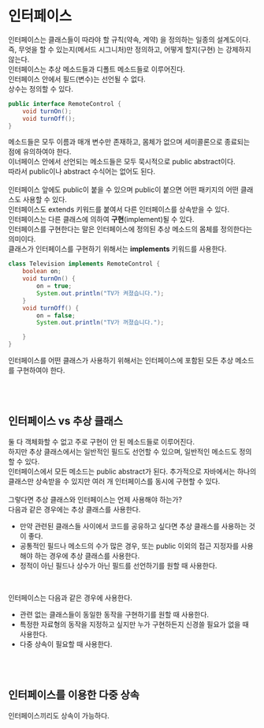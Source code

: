 # 인터페이스
인터페이스는 클래스들이 따라야 할 규칙(약속, 계약) 을 정의하는 일종의 설계도이다.  
즉, 무엇을 할 수 있는지(메서드 시그니처)만 정의하고, 어떻게 할지(구현) 는 강제하지 않는다.
<br>
인터페이스는 추상 메소드들과 디폴트 메소드들로 이루어진다.  
인터페이스 안에서 필드(변수)는 선언될 수 없다.  
상수는 정의할 수 있다.


```java
public interface RemoteControl {
    void turnOn();
    void turnOff();
}
```

메소드들은 모두 이름과 매개 변수만 존재하고, 몸체가 없으며 세미콜론으로 종료되는 점에 유의하여야 한다.  
이너페이스 안에서 선언되는 메소드들은 모두 묵시적으로 public abstract이다.  
따라서 public이나 abstract 수식어는 없어도 된다.  
<br>
인터페이스 앞에도 public이 붙을 수 있으며 public이 붙으면 어떤 패키지의 어떤 클래스도 사용할 수 있다.  
인터페이스도 extends 키워드를 붙여서 다른 인터페이스를 상속받을 수 있다.
<br>
인터페이스는 다른 클래스에 의하여 **구현**(implement)될 수 있다.  
인터페이스를 구현한다는 말은 인터페이스에 정의된 추상 메소드의 몸체를 정의한다는 의미이다.  
클래스가 인터페이스를 구현하기 위해서는 **implements** 키워드를 사용한다.

```java
class Television implements RemoteControl {
    boolean on;
    void turnOn() {
        on = true;
        System.out.println("TV가 켜졌습니다.");
    }
    void turnOff() {
        on = false;
        System.out.println("TV가 꺼졌습니다.");

    }
}
```

인터페이스를 어떤 클래스가 사용하기 위해서는 인터페이스에 포함된 모든 추상 메소드를 구현하여야 한다.

<br><br>

## 인터페이스 vs 추상 클래스
둘 다 객체화할 수 없고 주로 구현이 안 된 메소드들로 이루어진다.  
하지만 추상 클래스에서는 일반적인 필드도 선언할 수 있으며, 일반적인 메소드도 정의할 수 있다.  
인터페이스에서 모든 메소드는 public abstract가 된다. 추가적으로 자바에서는 하나의 클래스만 상속받을 수 있지만 여러 개 인터페이스를 동시에 구현할 수 있다.  
<br>
그렇다면 추상 클래스와 인터페이스는 언제 사용해야 하는가?  
다음과 같은 경우에는 추상 클래스를 사용한다.
- 만약 관련된 클래스들 사이에서 코드를 공유하고 싶다면 추상 클래스를 사용하는 것이 좋다.
- 공통적인 필드나 메소드의 수가 많은 경우, 또는 public 이외의 접근 지정자를 사용해야 하는 경우에 추상 클래스를 사용한다.
- 정적이 아닌 필드나 상수가 아닌 필드를 선언하기를 원할 때 사용한다.
<br>

인터페이스는 다음과 같은 경우에 사용한다.
- 관련 없는 클래스들이 동일한 동작을 구현하기를 원할 때 사용한다.
- 특정한 자료형의 동작을 지정하고 싶지만 누가 구현하든지 신경쓸 필요가 없을 때 사용한다.
- 다중 상속이 필요할 때 사용한다.

<br><br>

## 인터페이스를 이용한 다중 상속
인터페이스끼리도 상속이 가능하다.